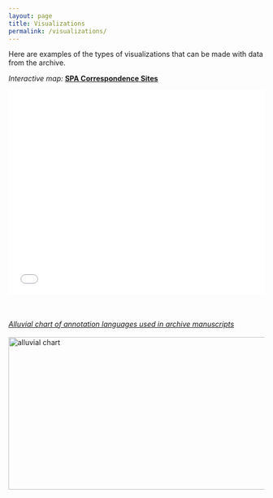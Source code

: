 ```yaml
---
layout: page
title: Visualizations
permalink: /visualizations/
---
```

Here are examples of the types of visualizations that can be made with data from the archive.

_Interactive map:_ __[SPA Correspondence Sites](http://arcg.is/vOTC8)__
<a href="http://arcg.is/1Xv1HL">
<style>.embed-container {position: relative; padding-bottom: 80%; height: 0; max-width: 100%;} .embed-container iframe, .embed-container object, .embed-container iframe{position: absolute; top: 0; left: 0; width: 100%; height: 100%;} small{position: absolute; z-index: 40; bottom: 0; margin-bottom: -15px;}</style><div class="embed-container"><iframe width="500" height="400" frameborder="0" scrolling="no" marginheight="0" marginwidth="0" title="Correspondence Sites" src="//www.arcgis.com/apps/Embed/index.html?webmap=527e9d78086740968ed21600e92c84ba&extent=-37.5293,14.1377,65.6543,71.9793&zoom=true&previewImage=false&scale=true&disable_scroll=true&theme=light"></iframe></div>
<!--




_Interactive map:_ __[SPA Correspondence Sites](http://arcg.is/vOTC8)__
<a href="http://arcg.is/1Xv1HL">
<img src="../img/map1.jpg" style="width:500px;height:225;" title="interactive map" alt="interactive map">
</a>
 -->
<br><br>
_Alluvial chart of annotation languages used in archive manuscripts_
 <a href="http://arcg.is/1Xv1HL"> <br><br>
<a href="../img/alluvial.jpg"><img src="../img/alluvial.jpg" style="width:800px;height:300;" title="alluvial chart" alt="alluvial chart">
</a>

<!--
<a href="../img/ProkStamp.jpeg">
<img src="../img/ProkStamp.jpeg"  title="Hi! It's me, Serge!" alt="stamp"/>
</a>
-->
